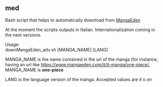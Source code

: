 ## med
Bash script that helps to automatically download from [MangaEden](https://www.mangaeden.com/)

At the moment the scripts outputs in Italian.
Internationalization coming in the next versions.

Usage:
<br>downMangaEden_adv.sh [MANGA_NAME] [LANG]

MANGA_NAME is the name contained in the url of the manga (for instance, having an url like https://www.mangaeden.com/it/it-manga/one-piece/, MANGA_NAME is **_one-piece_** 

LANG is the language version of the manga. Accepted values are *it* o *en* 
